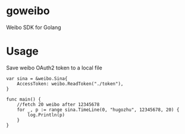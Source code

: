 goweibo
=======

Weibo SDK for Golang

# Usage

Save weibo OAuth2 token to a local file

```
var sina = &weibo.Sina{
    AccessToken: weibo.ReadToken("./token"),
}

func main() {
    //fetch 20 weibo after 12345678
    for _, p := range sina.TimeLine(0, "hugozhu", 12345678, 20) {
        log.Println(p)
    }
}
```